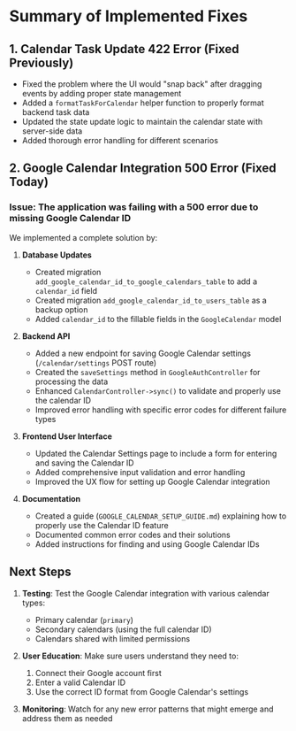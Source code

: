 # Summary of Implemented Fixes

## 1. Calendar Task Update 422 Error (Fixed Previously)

- Fixed the problem where the UI would "snap back" after dragging events by adding proper state management
- Added a `formatTaskForCalendar` helper function to properly format backend task data
- Updated the state update logic to maintain the calendar state with server-side data
- Added thorough error handling for different scenarios

## 2. Google Calendar Integration 500 Error (Fixed Today)

### Issue: The application was failing with a 500 error due to missing Google Calendar ID

We implemented a complete solution by:

1. **Database Updates**

    - Created migration `add_google_calendar_id_to_google_calendars_table` to add a `calendar_id` field
    - Created migration `add_google_calendar_id_to_users_table` as a backup option
    - Added `calendar_id` to the fillable fields in the `GoogleCalendar` model

2. **Backend API**

    - Added a new endpoint for saving Google Calendar settings (`/calendar/settings` POST route)
    - Created the `saveSettings` method in `GoogleAuthController` for processing the data
    - Enhanced `CalendarController->sync()` to validate and properly use the calendar ID
    - Improved error handling with specific error codes for different failure types

3. **Frontend User Interface**

    - Updated the Calendar Settings page to include a form for entering and saving the Calendar ID
    - Added comprehensive input validation and error handling
    - Improved the UX flow for setting up Google Calendar integration

4. **Documentation**
    - Created a guide (`GOOGLE_CALENDAR_SETUP_GUIDE.md`) explaining how to properly use the Calendar ID feature
    - Documented common error codes and their solutions
    - Added instructions for finding and using Google Calendar IDs

## Next Steps

1. **Testing**: Test the Google Calendar integration with various calendar types:

    - Primary calendar (`primary`)
    - Secondary calendars (using the full calendar ID)
    - Calendars shared with limited permissions

2. **User Education**: Make sure users understand they need to:

    1. Connect their Google account first
    2. Enter a valid Calendar ID
    3. Use the correct ID format from Google Calendar's settings

3. **Monitoring**: Watch for any new error patterns that might emerge and address them as needed
